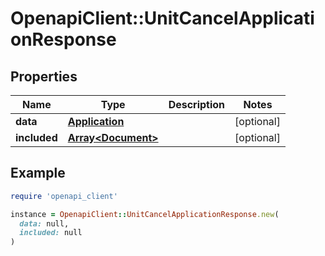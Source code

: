 # OpenapiClient::UnitCancelApplicationResponse

## Properties

| Name | Type | Description | Notes |
| ---- | ---- | ----------- | ----- |
| **data** | [**Application**](Application.md) |  | [optional] |
| **included** | [**Array&lt;Document&gt;**](Document.md) |  | [optional] |

## Example

```ruby
require 'openapi_client'

instance = OpenapiClient::UnitCancelApplicationResponse.new(
  data: null,
  included: null
)
```


